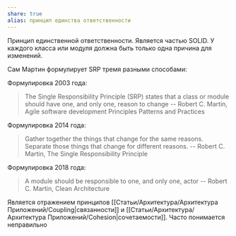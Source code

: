 ```yaml
---
share: true
alias: принцип единства ответственности
---
```



Принцип единственной ответственности. Является частью SOLID. У каждого класса или модуля должна быть только одна причина для изменений.

Сам Мартин формулирует SRP тремя разными способами:

Формулировка 2003 года:

>The Single Responsibility Principle (SRP) states that a class or module should have one, and only one, reason to change
>\-- Robert C. Martin, Agile software development Principles Patterns and Practices

Формулировка 2014 года:

>Gather together the things that change for the same reasons. Separate those things that change for different reasons.
>\-- Robert C. Martin, The Single Responsibility Principle

Формулировка 2018 года:

>A module should be responsible to one, and only one, actor
>\-- Robert C. Martin, Clean Architecture


Является отражением принципов [[Статьи/Архитектура/Архитектура Приложений/Coupling|связанности]] и [[Статьи/Архитектура/Архитектура Приложений/Cohesion|сочетаемости]]. Часто понимается неправильно 
